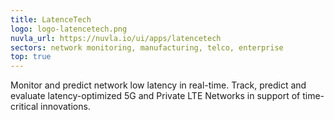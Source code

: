 ```yaml
---
title: LatenceTech
logo: logo-latencetech.png
nuvla_url: https://nuvla.io/ui/apps/latencetech
sectors: network monitoring, manufacturing, telco, enterprise
top: true
---
```

Monitor and predict network low latency in real-time. Track, predict and evaluate latency-optimized 5G and Private LTE Networks in support of time-critical innovations.
